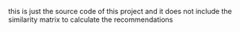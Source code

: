 this is just the source code of this project and it does not include the similarity matrix to calculate the recommendations
